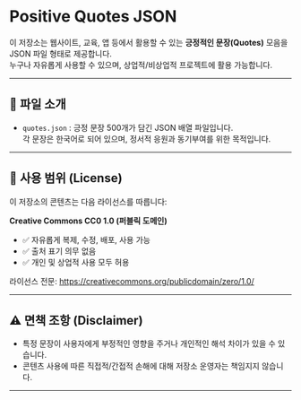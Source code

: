 # Positive Quotes JSON

이 저장소는 웹사이트, 교육, 앱 등에서 활용할 수 있는 **긍정적인 문장(Quotes)** 모음을 JSON 파일 형태로 제공합니다.  
누구나 자유롭게 사용할 수 있으며, 상업적/비상업적 프로젝트에 활용 가능합니다.

---

## 📁 파일 소개

- `quotes.json` : 긍정 문장 500개가 담긴 JSON 배열 파일입니다.  
  각 문장은 한국어로 되어 있으며, 정서적 응원과 동기부여를 위한 목적입니다.

---

## 📜 사용 범위 (License)

이 저장소의 콘텐츠는 다음 라이선스를 따릅니다:

**Creative Commons CC0 1.0 (퍼블릭 도메인)**  
- ✅ 자유롭게 복제, 수정, 배포, 사용 가능
- ✅ 출처 표기 의무 없음
- ✅ 개인 및 상업적 사용 모두 허용

라이선스 전문: https://creativecommons.org/publicdomain/zero/1.0/

---

## ⚠️ 면책 조항 (Disclaimer)

- 특정 문장이 사용자에게 부정적인 영향을 주거나 개인적인 해석 차이가 있을 수 있습니다.
- 콘텐츠 사용에 따른 직접적/간접적 손해에 대해 저장소 운영자는 책임지지 않습니다.

---
